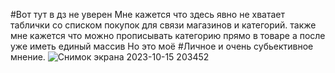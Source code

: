 #Вот тут в дз не уверен
Мне кажется что здесь явно не хватает таблички со списком покупок для связи магазинов и категорий.
также мне кажется что можно прописывать категорию прямо в товаре а после уже иметь единый массив
Но это моё 
#Личное и очень субьективное мнение.
![Снимок экрана 2023-10-15 203452](https://github.com/IsRonnin/Module_4/assets/103320407/bcd23b8b-5057-46ca-8d62-3d6c4e58f71c)

